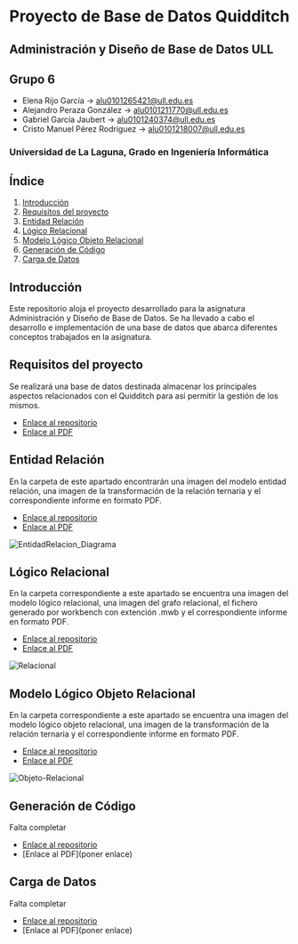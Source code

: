 # Proyecto de Base de Datos Quidditch

## Administración y Diseño de Base de Datos ULL

## Grupo 6
- Elena Rijo García -> alu0101265421@ull.edu.es
- Alejandro Peraza González -> alu0101211770@ull.edu.es
- Gabriel García Jaubert -> alu0101240374@ull.edu.es
- Cristo Manuel Pérez Rodriguez -> alu0101218007@ull.edu.es

### Universidad de La Laguna, Grado en Ingeniería Informática

## Índice
1. [Introducción](Introducción)
2. [Requisitos del proyecto](Requisitos-del-proyecto)
3. [Entidad Relación](Entidad-Relación)
4. [Lógico Relacional](Lógico-Relacional)
5. [Modelo Lógico Objeto Relacional](Modelo-Lógico-Objeto-Relacional)
6. [Generación de Código](Generación-de-Código)
7. [Carga de Datos](Carga-de-Datos)

## Introducción
Este repositorio aloja el proyecto desarrollado para la asignatura Administración y Diseño de Base de Datos. Se ha llevado a cabo el desarrollo e implementación de una base de datos que abarca diferentes conceptos trabajados en la asignatura.


## Requisitos del proyecto
Se realizará una base de datos destinada almacenar los principales aspectos relacionados con el Quidditch para así permitir la gestión de los mismos.

- [Enlace al repositorio](https://github.com/alu0101265421/ProyectoADBDD/tree/main/Entidad%20Relacion)
- [Enlace al PDF](https://github.com/alu0101265421/ProyectoADBDD/blob/main/Entidad%20Relacion/EntidadRelacion_QUIDDITCH.pdf)


## Entidad Relación
En la carpeta de este apartado encontrarán una imagen del modelo entidad relación, una imagen de la transformación de la relación ternaria y el correspondiente informe en formato PDF.

- [Enlace al repositorio](https://github.com/alu0101265421/ProyectoADBDD/tree/main/Logico%20Relacional)
- [Enlace al PDF](https://github.com/alu0101265421/ProyectoADBDD/blob/main/Requisitos/RequisitosProyectoFinalQuidditch_Grupo6.pdf)


![EntidadRelacion_Diagrama](https://user-images.githubusercontent.com/72804514/152210057-65141c65-b710-4933-863e-8dad32a2090d.png)


## Lógico Relacional
En la carpeta correspondiente a este apartado se encuentra una imagen del modelo lógico relacional, una imagen del grafo relacional, el fichero generado por workbench con extención .mwb y el correspondiente informe en formato PDF.

- [Enlace al repositorio](https://github.com/alu0101265421/ProyectoADBDD/tree/main/Requisitos)
- [Enlace al PDF](https://github.com/alu0101265421/ProyectoADBDD/blob/main/Logico%20Relacional/LogicoRelacional_QUIDDITCH.pdf)


![Relacional](https://user-images.githubusercontent.com/72804514/152210260-5c3ef565-e762-4c89-b74f-08dd035bc1ec.png)


## Modelo Lógico Objeto Relacional
En la carpeta correspondiente a este apartado se encuentra una imagen del modelo lógico objeto relacional, una imagen de la transformación de la relación ternaria y el correspondiente informe en formato PDF.

- [Enlace al repositorio](https://github.com/alu0101265421/ProyectoADBDD/tree/main/Modelo%20L%C3%B3gico%20Objeto-Relacional)
- [Enlace al PDF](https://github.com/alu0101265421/ProyectoADBDD/blob/main/Modelo%20L%C3%B3gico%20Objeto-Relacional/Objeto-Relacional_QUIDDITCH.pdf)


![Objeto-Relacional](https://user-images.githubusercontent.com/72804514/152211118-5adb3957-e225-4a3b-9319-43c5bc11ab62.png)


## Generación de Código
Falta completar
- [Enlace al repositorio](https://github.com/alu0101265421/ProyectoADBDD/tree/main/Generacion%20de%20Codigo)
- [Enlace al PDF](poner enlace)


## Carga de Datos
Falta completar
- [Enlace al repositorio](https://github.com/alu0101265421/ProyectoADBDD/tree/main/Carga%20de%20Datos)
- [Enlace al PDF](poner enlace)
